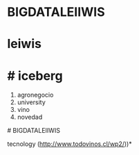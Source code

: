 # BIGDATALEIIWIS

# leiwis
# # iceberg
<ol>
<li>agronegocio</li>
<li>university</li>
<li>vino</li>
<li>novedad</li>
</ol>
# BIGDATALEIIWIS




tecnology (http://www.todovinos.cl/wp2/))*
